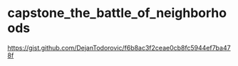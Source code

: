 # capstone_the_battle_of_neighborhoods

https://gist.github.com/DejanTodorovic/f6b8ac3f2ceae0cb8fc5944ef7ba478f
